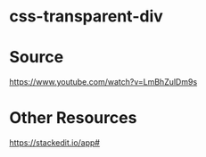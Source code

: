 # css-transparent-div

# Source
https://www.youtube.com/watch?v=LmBhZulDm9s

# Other Resources
https://stackedit.io/app#